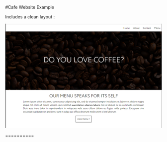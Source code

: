 #Cafe Website Example

Includes a clean layout :

![Screenshot](https://github.com/Littlenate2114/littlecafewebsitetemplate/blob/master/screenshot.jpg)

==========
